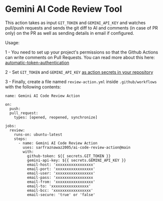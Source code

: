 # Gemini AI Code Review Tool

This action takes as input `GIT_TOKEN` and `GEMINI_API_KEY` and watches pull/push requests and sends the git diff to AI and comments (in case of PR only) on the PR as well as sending details in email if configured.

Usage:

1 - You need to set up your project's permissions so that the Github Actions can write comments on Pull Requests. You can read more about this here: [automatic-token-authentication](https://docs.github.com/en/actions/security-guides/automatic-token-authentication#modifying-the-permissions-for-the-github_token)

2 - Set `GIT_TOKEN` and `GEMINI_API_KEY`  [as action secrets in your repository](https://docs.github.com/en/actions/security-guides/encrypted-secrets#creating-encrypted-secrets-for-a-repository)

3 - Finally, create a file named `review-action.yml`  inside `.github/workflows` with the following contents:

```
name: Gemini AI Code Review Action

on:
  push:
  pull_request:
    types: [opened, reopened, synchronize]

jobs:
  review:
    runs-on: ubuntu-latest
    steps:
      - name: Gemini AI Code Review Action
        uses: sarfraznawaz2005/ai-code-review-action@main
        with:
          github-token: ${{ secrets.GIT_TOKEN }}
          gemini-api-key: ${{ secrets.GEMINI_API_KEY }}
          email-host: 'xxxxxxxxxxxxxxxxx'
          email-port: 'xxxxxxxxxxxxxxxxx'
          email-user: 'xxxxxxxxxxxxxxxxx'
          email-pass: 'xxxxxxxxxxxxxxxxx
          email-from: 'xxxxxxxxxxxxxxxxx'
          email-to: 'xxxxxxxxxxxxxxxxx'
          email-bcc: 'xxxxxxxxxxxxxxxxx'
          email-secure: 'true' or 'false'
```

